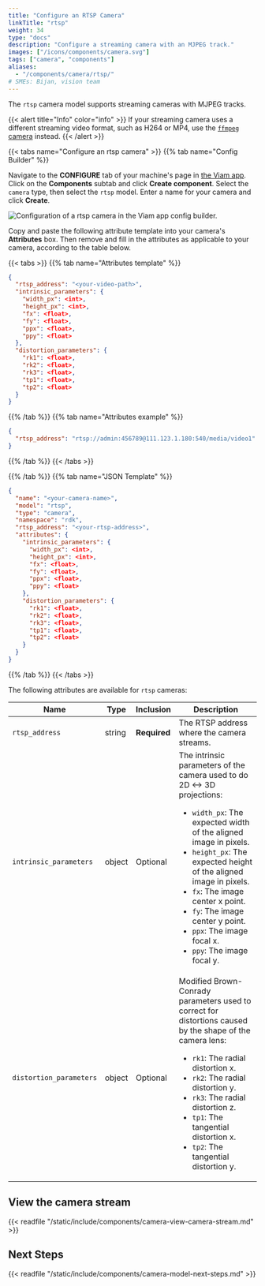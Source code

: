 ```yaml
---
title: "Configure an RTSP Camera"
linkTitle: "rtsp"
weight: 34
type: "docs"
description: "Configure a streaming camera with an MJPEG track."
images: ["/icons/components/camera.svg"]
tags: ["camera", "components"]
aliases:
  - "/components/camera/rtsp/"
# SMEs: Bijan, vision team
---
```


The `rtsp` camera model supports streaming cameras with MJPEG tracks.

{{< alert title="Info" color="info" >}}
If your streaming camera uses a different streaming video format, such as H264 or MP4, use the [`ffmpeg` camera](/components/camera/ffmpeg/) instead.
{{< /alert >}}

{{< tabs name="Configure an rtsp camera" >}}
{{% tab name="Config Builder" %}}

Navigate to the **CONFIGURE** tab of your machine's page in [the Viam app](https://app.viam.com).
Click on the **Components** subtab and click **Create component**.
Select the `camera` type, then select the `rtsp` model.
Enter a name for your camera and click **Create**.

![Configuration of a rtsp camera in the Viam app config builder.](/components/camera/configure-rtsp.png)

Copy and paste the following attribute template into your camera's **Attributes** box.
Then remove and fill in the attributes as applicable to your camera, according to the table below.

{{< tabs >}}
{{% tab name="Attributes template" %}}

```json {class="line-numbers linkable-line-numbers"}
{
  "rtsp_address": "<your-video-path>",
  "intrinsic_parameters": {
    "width_px": <int>,
    "height_px": <int>,
    "fx": <float>,
    "fy": <float>,
    "ppx": <float>,
    "ppy": <float>
  },
  "distortion_parameters": {
    "rk1": <float>,
    "rk2": <float>,
    "rk3": <float>,
    "tp1": <float>,
    "tp2": <float>
  }
}
```

{{% /tab %}}
{{% tab name="Attributes example" %}}

```json {class="line-numbers linkable-line-numbers"}
{
  "rtsp_address": "rtsp://admin:456789@111.123.1.180:540/media/video1"
}
```

{{% /tab %}}
{{< /tabs >}}

{{% /tab %}}
{{% tab name="JSON Template" %}}

```json {class="line-numbers linkable-line-numbers"}
{
  "name": "<your-camera-name>",
  "model": "rtsp",
  "type": "camera",
  "namespace": "rdk",
  "rtsp_address": "<your-rtsp-address>",
  "attributes": {
    "intrinsic_parameters": {
      "width_px": <int>,
      "height_px": <int>,
      "fx": <float>,
      "fy": <float>,
      "ppx": <float>,
      "ppy": <float>
    },
    "distortion_parameters": {
      "rk1": <float>,
      "rk2": <float>,
      "rk3": <float>,
      "tp1": <float>,
      "tp2": <float>
    }
  }
}
```

{{% /tab %}}
{{< /tabs >}}

The following attributes are available for `rtsp` cameras:

<!-- prettier-ignore -->
| Name | Type | Inclusion | Description |
| ---- | ---- | --------- | ----------- |
| `rtsp_address` | string | **Required** | The RTSP address where the camera streams. |
| `intrinsic_parameters` | object | Optional | The intrinsic parameters of the camera used to do 2D <-> 3D projections: <ul> <li> <code>width_px</code>: The expected width of the aligned image in pixels. </li> <li> <code>height_px</code>: The expected height of the aligned image in pixels. </li> <li> <code>fx</code>: The image center x point. </li> <li> <code>fy</code>: The image center y point. </li> <li> <code>ppx</code>: The image focal x. </li> <li> <code>ppy</code>: The image focal y. </li> </ul> |
| `distortion_parameters` | object | Optional | Modified Brown-Conrady parameters used to correct for distortions caused by the shape of the camera lens: <ul> <li> <code>rk1</code>: The radial distortion x. </li> <li> <code>rk2</code>: The radial distortion y. </li> <li> <code>rk3</code>: The radial distortion z. </li> <li> <code>tp1</code>: The tangential distortion x. </li> <li> <code>tp2</code>: The tangential distortion y. </li> </ul> |

## View the camera stream

{{< readfile "/static/include/components/camera-view-camera-stream.md" >}}

## Next Steps

{{< readfile "/static/include/components/camera-model-next-steps.md" >}}
